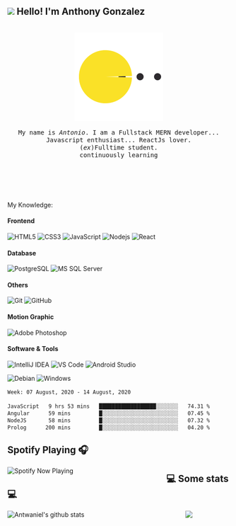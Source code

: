 ## <img src="https://raw.githubusercontent.com/alexnaiman/alexnaiman/master/resources/welcomeglitch.gif" width="50px" /> Hello! I'm Anthony Gonzalez
<div align="center">
	<br>
	<img src="https://raw.githubusercontent.com/Aniket965/Aniket965/master/pacman.svg?sanitize=true" width="200" height="200">
	<br>
	
<p align="center" >
  <samp>
    My name is <em>Antonio</em>. I am a Fullstack MERN developer... 
  <br/> Javascript enthusiast... ReactJs lover. 
    <br/> (<em>ex</em>)Fulltime student.
      <br/>
continuously learning
	  
  </samp>
  <br/>
  <br/>
  <br/>
</p>
<!--     	<img src="https://bingimages.herokuapp.com/unsplash1" width="800" height="400"> -->
</div>



<!-- <h3>Refresh the page to see the magic</h3> -->
</br></br>



My Knowledge:
#### Frontend
![HTML5](https://img.shields.io/badge/-HTML5-%23E44D27?style=flat-square&logo=html5&logoColor=ffffff)
![CSS3](https://img.shields.io/badge/-CSS3-%231572B6?style=flat-square&logo=css3)
![JavaScript](https://img.shields.io/badge/-JavaScript-%23F7DF1C?style=flat-square&logo=javascript&logoColor=000000&labelColor=%23F7DF1C&color=%23FFCE5A)
![Nodejs](https://img.shields.io/badge/-Nodejs-black?style=flat-square&logo=Node.js)
![React](https://img.shields.io/badge/-React-%23282C34?style=flat-square&logo=react)


#### Database
![PostgreSQL](https://img.shields.io/badge/-PostgreSQL-336791?style=flat-square&logo=postgresql)
![MS SQL Server](http://img.shields.io/badge/-MS%20SQL%20Server-CC2927?style=flat-square&logo=microsoft-sql-server&logoColor=ffffff)

#### Others
![Git](https://img.shields.io/badge/-Git-%23F05032?style=flat-square&logo=git&logoColor=%23ffffff)
![GitHub](https://img.shields.io/badge/-GitHub-181717?style=flat-square&logo=github)


#### Motion Graphic
![Adobe Photoshop](http://img.shields.io/badge/-Abode%20Photoshop-26C9FF?style=flat-square&logo=adobe-photoshop&logoColor=ffffff)


#### Software & Tools
![IntelliJ IDEA](http://img.shields.io/badge/-IntelliJ%20IDEA-000000?style=flat-square&logo=intellij-idea&logoColor=ffffff)
![VS Code](http://img.shields.io/badge/-VS%20Code-007ACC?style=flat-square&logo=visual-studio-code&logoColor=ffffff)
![Android Studio](http://img.shields.io/badge/-Android%20Studio-3DDC84?style=flat-square&logo=android-studio&logoColor=ffffff)

![Debian](http://img.shields.io/badge/-Debian-A81D33?style=flat-square&logo=debian&logoColor=ffffff)
![Windows](http://img.shields.io/badge/-Windows-0078D6?style=flat-square&logo=windows&logoColor=ffffff)



<!--START_SECTION:waka-->
```text
Week: 07 August, 2020 - 14 August, 2020

JavaScript   9 hrs 53 mins   ██████████████████░░░░░░░   74.31 % 
Angular      59 mins         █░░░░░░░░░░░░░░░░░░░░░░░░   07.45 % 
NodeJS       58 mins         █░░░░░░░░░░░░░░░░░░░░░░░░   07.32 % 
Prolog      200 mins         █░░░░░░░░░░░░░░░░░░░░░░░░   04.20 % 
```
<!--END_SECTION:waka-->


## Spotify Playing 🎧



[<img src="https://spotify-now-playing.satyu.vercel.app/api/spotify-playing" alt="Spotify Now Playing" width="350" style="float: left; margin-right: 10px;" />](https://open.spotify.com/user/907xk5z7qnv96q1qbcjru1yk9?si=b09b3c92305e450a)




<h2>💻 Some stats 💻</h2>

![Antwaniel's github stats](https://github-readme-stats.vercel.app/api?username=Antwaniel&show_icons=true&title_color=fff&icon_color=79ff97&text_color=9f9f9f&bg_color=151515)
<img src="https://media.tenor.com/images/df8c44a1d20ab367fdcb21880985fd33/tenor.gif" align="right"  width="20%"/>
